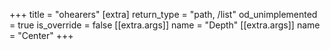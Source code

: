 +++
title = "ohearers"
[extra]
return_type = "path, /list"
od_unimplemented = true
is_override = false
[[extra.args]]
name = "Depth"
[[extra.args]]
name = "Center"
+++